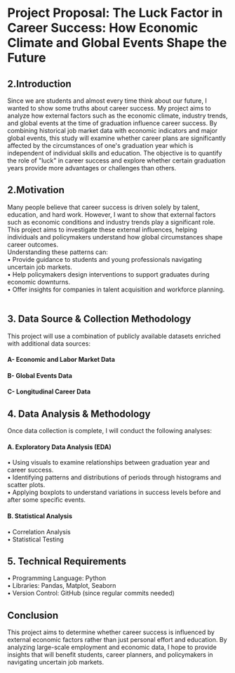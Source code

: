 # Project Proposal: The Luck Factor in Career Success: How Economic Climate and Global Events Shape the Future <br/>
## 2.Introduction<br/>
Since we are students and almost every time think about our future, I wanted to show some truths about career success. My project aims to analyze how external factors such as the economic climate, industry trends, and global events at the time of graduation influence career success. By combining historical job market data with economic indicators and major global events, this study will examine whether career plans are significantly affected by the circumstances of one's graduation year which is independent of individual skills and education. The objective is to quantify the role of "luck" in career success and explore whether certain graduation years provide more advantages or challenges than others. 
## 2.Motivation<br/>
Many people believe that career success is driven solely by talent, education, and hard work. However, I want to show that external factors such as economic conditions and industry trends play a significant role. This project aims to investigate these external influences, helping individuals and policymakers understand how global circumstances shape career outcomes. 
<br/>
Understanding these patterns can:<br/>
•	Provide guidance to students and young professionals navigating uncertain job markets.<br/>
•	Help policymakers design interventions to support graduates during economic downturns.<br/>
•	Offer insights for companies in talent acquisition and workforce planning.<br/>
<br/>
## 3. Data Source & Collection Methodology<br/>
This project will use a combination of publicly available datasets enriched with additional data sources:<br/>
#### A- Economic and Labor Market Data<br/>
#### B- Global Events Data<br/>
#### C-	Longitudinal Career Data<br/>
## 4. Data Analysis & Methodology<br/>
Once data collection is complete, I will conduct the following analyses:<br/>
#### A.	Exploratory Data Analysis (EDA)<br/>
•	Using visuals to examine relationships between graduation year and career success.<br/>
•	Identifying patterns and distributions of periods through histograms and scatter plots.<br/>
•	Applying boxplots to understand variations in success levels before and after some specific events.<br/>
#### B.	Statistical Analysis <br/>
•	Correlation Analysis <br/>
•	Statistical Testing <br/>
## 5. Technical Requirements<br/>
•	Programming Language: Python<br/>
•	Libraries: Pandas, Matplot, Seaborn <br/>
•	Version Control: GitHub (since regular commits needed)<br/>
## Conclusion<br/>
This project aims to determine whether career success is influenced by external economic factors rather than just personal effort and education. By analyzing large-scale employment and economic data, I hope to provide insights that will benefit students, career planners, and policymakers in navigating uncertain job markets.
